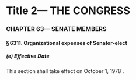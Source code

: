 
# Title 2— THE CONGRESS
### CHAPTER 63— SENATE MEMBERS
#### § 6311. Organizational expenses of Senator-elect
##### (e) Effective Date

This section shall take effect on October 1, 1978 .
